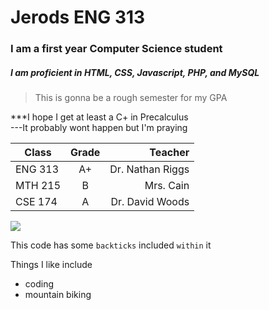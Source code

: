 # Jerods ENG 313 

<h3>I am a first year Computer Science student</h3>

<h5>I am proficient in HTML, CSS, Javascript, PHP, and MySQL</h5>

>This is gonna be a rough semester for my GPA

***I hope I get at least a C+ in Precalculus
<br>
---It probably wont happen but I'm praying

| Class         | Grade         | Teacher  |
| ------------- |:-------------:| -----:|
| ENG 313      | A+ | Dr. Nathan Riggs |
| MTH 215      | B      |   Mrs. Cain |
| CSE 174 | A      |    Dr. David Woods |

<img src="https://www.johnnyseeds.com/dw/image/v2/BBBW_PRD/on/demandware.static/-/Sites-jss-master/default/dwfd95ba5a/images/products/flowers/01814_01_sunrichorangesum.jpg?sw=387&cx=302&cy=0&cw=1196&ch=1196">

This code has some `backticks` included `within` it

Things I like include

* coding 
* mountain biking

